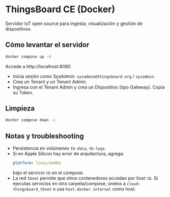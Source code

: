 
# ThingsBoard CE (Docker)

Servidor IoT open source para ingesta, visualización y gestión de dispositivos.

## Cómo levantar el servidor
```bash
docker compose up -d
```
Accede a http://localhost:8080
- Inicia sesión como SysAdmin: `sysadmin@thingsboard.org` / `sysadmin`.
- Crea un Tenant y un Tenant Admin.
- Ingresa con el Tenant Admin y crea un Dispositivo (tipo Gateway). Copia su Token.

## Limpieza
```bash
docker compose down -v
```

## Notas y troubleshooting
- Persistencia en volúmenes `tb-data`, `tb-logs`.
- Si en Apple Silicon hay error de arquitectura, agrega:
   ```yaml
   platform: linux/amd64
   ```
   bajo el servicio `tb` en el compose.
- La red `tbnet` permite que otros contenedores accedan por host `tb`. Si ejecutas servicios en otra carpeta/compose, únelos a `cloud-thingsboard_tbnet` o usa `host.docker.internal` como host.

